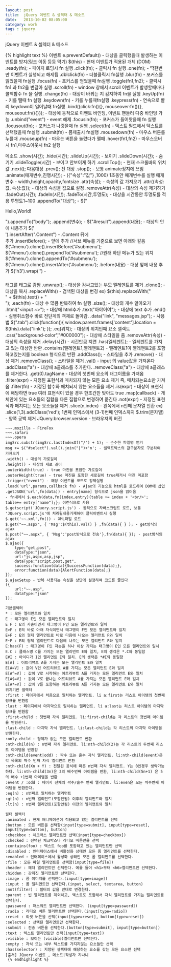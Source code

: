 ```yaml
---
layout: post
title:  jQuery 이벤트 & 셀렉터 & 메소드 
date:   2013-10-02 08:05:00
category: work
tags : jquery
---
```


jQuery 이벤트 & 셀렉터 & 메소드 

{% highlight text %}
이벤트
e.preventDefault() - 대상을 클릭했을때 발생하는 이벤트를 방지(링크 이동 등등 막기)
$(this) - 현재 이벤트가 적용된 개체 (DOM)
.ready(fn); - 페이지 로딩시 fn 실행
.click(fn); - 클릭시 fn 실행
.one(fn); - 딱한번만 이벤트가 실행되고 해제됨
.dblclick(fn) - 더블클릭시 fn실행
.blur(fn) - 포커스를 잃었을때 fn실행
.focus(fn) - 포커스를 얻었을때 fn실행
.toggle(fn1,fn2); - 클릭시 fn1 과 fn2을 번갈아 실행
.scroll(fn) - window 창에서 scroll 이벤트가 발생할때마다 콜백함수 fn 을 실행
.change(fn) - 대상이 바뀌는 지 감지하여 fn을 실행
.keyUp(fn) - 키를 땔때 fn 실행
.keydown(fn) - 키를 누를때fn실행
.keypress(fn) - 연속으로 빨리 keydown이 일어날때 fn실행
.bind({click:fn(){}, mouseover:fn(){}, mouseout:fn(){}}); - 대상에 동적으로 이벤트 바인딩, 이벤트 핸들러 다중 바인딩 가능
.unbind("event") - event 해제
.focusin(fn); - 포커스가 들어왓을때 fn 실행
.focusout(fn); - 포커스가 나갓을때 fn 실행
.select(fn) - 텍스트 필드에서 텍스트를 선택했을때 fn실행
.submit(fn) - 폼제출시 fn실행
.mousedown(fn) - 마우스 버튼를 누를때
.mouseup(fn) - 마우는 버튼을 눌렀다가 땔때
.hover(fn1,fn2) - 마우스오버시 fn1,마우스아웃시 fn2 실행

메소드
.show(시간);
.hide(시간);
.slideUp(시간); - 보이기
.slideDown(시간); - 숨기기
.slideToggle(시간) - 보이고 안보이게 하기
.scrollTop(); - 현재 스크롤바의 위치값
.next(); 다음대상
.prev(); 전 대상
.stop(); - 보통 animate정지에 쓰임
.animate(매개변수,진행시간); - ({"속성":"값"} ,1000) 1초동안 매개변수를 실행
매개변수 - width,height,opacity,fontsize
.attr(속성); - 속성의 값 가져오기
.attr({속성:값, 속성:값}); - 대상의 속성을 값으로 설정
.removeAttr(속성) - 대상의 속성 제거하기
.fadeOut(시간);
.fadeIn(시간);
.fadeTo(시간,투명도); - 대상을 시간동안 투명도를 적용 투명도1~100
.appendTo("대상"); - $("<div><p>Hello,World!</p></div>").appendTo("body");
.append(변수); - $("#result").append(내용); - 대상의 안에 내용추가
$('<br/>').insertAfter(".Content") - .Content 뒤에 <br/> 추가
.insertBefore(); - 앞에 추가
//서브 메뉴를 기준으로 보면 아래와 같음
$('#menu').clone().insertBefore('#submenu');
$('#menu').clone().prependTo('#submenu');
//원래 하단 메뉴가 있는 위치
$('#menu').clone().appendTo('#submenu');
$('#menu').clone().insertAfter('#submenu');
.before(내용) - 대상 앞에 내용 추가
$('h3').wrap('<u></u>') - <h3></h3> 태그를 <u></u>태그로 감쌈
.unwrap(); - 대상을 감싸고있는 부모 엘레멘트를 제거
.clone(); - 대상을 복사
.replaceWith() - 검색된 대상을 변경 ex) $(this).replaceWith("<div>" + $(this).text() + "</div>");
.each(fn) - 대상 수 많큼 반복하여 fn 실행
.size(); - 대상의 개수 알아오기
.html("<input ~>"); - 대상에 html추가
.text("아야어여"); - 대상에 text 추가
.end() - 실행취소함수 바로 전단계의 객체로 돌아감.
.data("link", "messages.jsp"); - 사용법 $(".tab").click(function(){
	window.parent.frames['content'].location = $(this).data("link");
});
.eq(위치); - 대상의 위치번째 요소 셀렉트
.css("background-color","#000000"); - 대상에 스타일을 줌
.removeAttr(속성) - 대상의 속성을 제거
.delay(시간) - 시간만큼 지연
.has(엘레멘트); - 엘레멘트를 가지고 있는 대상만 반환
.contains(엘레멘트1,엘레멘트2) - 엘레멘트1이 엘레멘트2를 포함하고있는지를 boolean 형식으로 반환
.addClass(); - 스타일을 추가
.remove() - 대상 제거
.removeClass(); - 스타일을 제거
.val() - input 의 value값을 가져온다
.addClass("a") - 대상에 a클래스를 추가한다.
.removeClass("a") - 대상에 a클래스를 제거한다.
.get(0).tagName - 대상의 첫번째 요소의 태그이름을 가져옴
.filter(expr) - 지정된 표현식과 매치되지 않는 모든 요소 제거 즉, 매치되는요소만 가져옴
.filter(fn) - 지정된 함수와 매치되지 않는 요소들을 제거
.is(expr) - 대상이 표현식에 해당하면 true 여러 표현식이 있을 경우 한조건만 맞아도 true
.map(callback) - 개체안에 있는 요소들의 집합을 다른 집합으로 변경하여 옮긴다
.not(expr) - 지정된 표현식과 매치디는 모든 요소들을 제거
.slice(n,index) - 왼쪽에서 n번째 문자열 반환 ex) .slice(1,3).addClass('red'); 1번째 인덱스에서 (3-1)번째 인덱스까지
$.trim(문자열) - 양쪽 공백 제거
JQuery.browser.version - 브라우져의 버전
~~~.msie - ie사용시 true
~~~.mozilla - FireFox
~~~.safari
~~~.opera
imgSrc.substr(imgSrc.lastIndexOf("/") + 1); - 순수한 파일명 얻기
msg += $("#select").val().join("|")+'n'; - 셀렉트박스의 값구분자로 구분하여 가져오기
.width() - 대상의 가로길이
.height() - 대상의 세로 길이
.outerWidth(true) - true 마진을 포함한 가로길이
.outerHeight(true) - true 마진을 포함한 세로길이 true제거시 마진 미포함
.trigger("event") - 해당 이벤트를 코드로 강제실행
.load('url',params,callback fn) - Ajax의 기능으로 html을 로드하여 DOM에 삽입
.getJSON('url',fn(data)) - entry[name] 형식으로 json을 읽어옴
- fn내에서 $.each(data,fn(index,entry){table += index + '<br/>'; table+= entry["name"];}; 이런식으로 사용
$.getscript('JQuery.script.js') - 동적으로 자바스크립트 로드, 보통 'JQuery.script.js'에 처리될내용기재하여 클릭이벤트시 실행
$.get('~~.xml',fn()) - XML파일 로드
$.get("~~.aspx", { 'Msg':$(this).val() } ,fn(data){ } ); - get방식의 ajax
$.post("~~.aspx", { 'Msg':'post방식으로 전송'},fn(data){ }); - post방식의 ajax
$.ajax({
	type:"get,post",
	dataType:"json",
	url:"js,aspx,asp,jsp",
	dataType:"script,post,get",
	success:function(data){SuccessFunction(data);},
	error:function(data){AlertFunction(data);}
});
$.ajaxSetup - 반복 사용되는 속성을 상단에 설정하여 코드를 줄인다
({
	url:"~~.asp",
	dataType:"json"
});

기본셀렉터
* : 모든 엘리먼트와 일치
E : 태그명이 E인 모든 엘리먼트와 일치
E F : E의 자손이면서 태그명이 F인 모든 엘리먼트와 일치
E>F : E의 바로 아래 자식이면서 태그명이 F인 모든 엘러먼트와 일치
E+F : E의 형제 엘리먼트로 바로 다음에 나오는 엘리먼트 F와 일치
E~F : E의 형제 엘리먼트로 다음에 나오는 모든 엘리먼트 F와 일치
E:has(F) : 태그명이 F인 자손을 하나 이상 가지는 태그명이 E인 모든 엘리먼트와 일치
E.C : 클래스명 C를 가지는 모든 엘리먼트 E와 일치, E의 생각은 *.C와 동일함
E#I : 아이디가 I인 엘리먼트 E와 일치. E의 생략은 *#I와 동일함
E[A] : 어트리뷰트 A를 가지는 모든 엘리먼트 E와 일치
E[A=V] : 값이 V인 어트리뷰트 A를 가지는 모든 엘리먼트 E와 일치
E[A^=V] : 값이 V로 시작하는 어트리뷰트 A를 가지는 모든 엘리먼트 E와 일치
E[A$=V] : 값이 V로 끝나는 어트리뷰트 A를 가지는 모든 엘리먼트 E와 일치
E[A*=V] : 값에 V를 포함하는 어트리뷰트 A를 가지는 모든 엘리먼트 E와 일치
위치기반 셀렉터
:first : 페이지에서 처음으로 일치하는 엘리먼트. li a:first는 리스트 아이템의 첫번째 링크를 반환함
:last : 페이지에서 마지막으로 일치하는 엘리먼트. li a:last는 리스트 아이템의 마지막 링크를 반환함
:first-child : 첫번째 자식 엘리먼트. li:first-child는 각 리스트의 첫번째 아이템을 반환한다.
:last-child : 마지막 자식 엘리먼트. li:last-child는 각 리스트의 마지막 아이템을 반환한다.
:only-child : 형제가 없는 모든 엘리먼트 반환
:nth-child(n) : n번째 자식 엘리먼트. li:nth-child(2)는 각 리스트의 두번째 리스트 아이템을 반환함
:nth-child(event|odd) : 짝수 또는 홀수 자식 엘리먼트. li:nth-child(event)은 각 목록의 짝수 번째 자식 엘리먼트 반환
:nth-child(Xn + Y) : 전달된 공식에 따른 n번째 자식 엘리먼트. Y는 0인경우 생략가능하다. li:nth-child(3n)은 3의 배수번째 아이템을 반환, li:nth-child(5n+1) 은 5의 배수 +1번째 아이템을 반환
:event / :odd : 페이지 전체의 짝수/홀수 번째 엘리먼트. li:even은 모든 짝수번째 아이템을 반환한다.
:eq(n) : n번째로 일치하는 엘리먼트
:gt(n) : n번째 엘리먼트(포함안됨) 이후의 엘리먼트와 일치
:lt(n) : n번째 엘리먼트(포함안됨) 이전의 엘리먼트와 일치

필터 셀렉터
:animated : 현재 애니메이션이 적용되고 있는 엘리먼트를 선택
:button : 모든 버튼을 선택함(input[type=submit], input[type=reset], input[type=button], button)
:checkbox : 체크박스 엘리먼트만 선택(input[type=checkbox])
:checked : 선택된 체크박스나 라디오 버튼만을 선택
:contains(foo) : 텍스트 foo를 포함하고 있는 엘리먼트만 선택
:disabled : 인터페이스에서 비활성화 상태인 모든 폼 엘리먼트를 선택한다.
:enabled : 인터페이스에서 활성화 상태인 모든 폼 엘리먼트를 선택한다.
:file : 모든 파일 엘리먼트를 선택함(input[type=file])
:header : 헤더 엘리먼트만 선택한다. 예를 들어 <h1>부터 <h6>엘리먼트만 선택한다.
:hidden : 감춰진 엘리먼트만 선택한다.
:image : 폼 이미지를 선택한다.(input[type=image])
:input : 폼 엘리먼트만 선택한다.(input, select, textarea, button)
:not(filter) : 필터의 값을 반대로 변경한다.
:parent : 빈 엘리먼트를 제외하고, 텍스트도 포함해서 자식 엘리먼트를 가지는 엘리먼트를 선택한다.
:password : 패스워드 엘리먼트만 선택한다. (input[type=password])
:radio : 라디오 버튼 엘리먼트만 선택한다.(input[type=radio])
:reset : 리셋 버튼을 선택(input[type=reset], button[type=reset])
:selected : 선택된 엘리먼트만 선택한다.
:submit : 전송 버튼을 선택한다.(button[type=submit], input[type=button])
:text : 텍스트 엘리먼트만 선택(input[type=text])
:visible : 보이는 (visible)엘리먼트만 선택한다.
:empty : 자식 또는 내부 텍스트를 가지지않는 요소들만 선택
:has(selector) : 지정된 셀렉터에 해당하는 요소를 갖는 모든 요소만 선택
[출처] JQuery 이벤트 , 메소드|작성자 지나니
 {% endhighlight %}